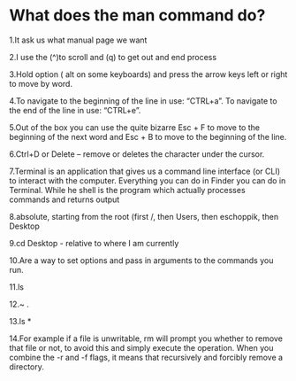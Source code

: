 # What does the man command do?

1.It ask us what manual page we want

2.I use the (^)to scroll and (q) to get out and end process

3.Hold option ( alt on some keyboards) and press the arrow keys left or right to move by word.

4.To navigate to the beginning of the line in use: “CTRL+a”. To navigate to the end of the line in use: “CTRL+e”.

5.Out of the box you can use the quite bizarre Esc + F to move to the beginning of the next word and Esc + B to move to the beginning of the line.

6.Ctrl+D or Delete – remove or deletes the character under the cursor.

7.Terminal is an application that gives us a command line interface (or CLI) to interact with the computer. Everything you can do in Finder you can do in Terminal. While he shell is the program which actually processes commands and returns output

8.absolute, starting from the root (first /, then Users, then eschoppik, then Desktop

9.cd Desktop - relative to where I am currently

10.Are a way to set options and pass in arguments to the commands you run.

11.ls

12.~ .

13.ls \*

14.For example if a file is unwritable, rm will prompt you whether to remove that file or not, to avoid this and simply execute the operation. When you combine the -r and -f flags, it means that recursively and forcibly remove a directory.
